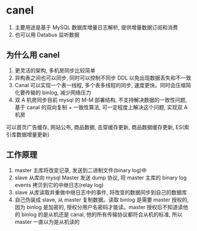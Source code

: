 # canel 
1. 主要用途是基于 MySQL 数据库增量日志解析, 提供增量数据订阅和消费
2. 也可以用 Databus 监听数据

## 为什么用 canel
1. 更灵活的架构, 多机房同步比较简单
2. 异构表之间也可以同步, 同时可以控制不同步 DDL 以免出现数据丢失和不一致
3. Canal 可以实现一个表一线程, 多个表多线程的同步, 速度更快。同时会压缩简化要传输的 binlog, 减少网络压力
4. 双 A 机房同步目前 mysql 的 M-M 部署结构, 不支持解决数据的一致性问题, 基于 canal 的双向复制 + 一致性算法, 可一定程度上解决这个问题, 实现双 A 机房

可以首页广告缓存, 网站公布, 商品数据, 击穿缓存更新, 商品数据缓存更新, ES(索引库数据增量更新)

## 工作原理
1. master 主库将改变记录, 发送到二进制文件(binary log)中
2. slave 从库向 mysql Master 发送 dump 协议, 将 master 主库的 binary log events 拷贝到它的中继日志(relay log)
3. slave 从库读取并重做中继日志中的事件, 将改变的数据同步到自己的数据库
4. 自己伪装成 slave, 从 master 复制数据。读取 binlog 是需要 master 授权的, 因为 binlog 是加密的, 授权分用户名密码才能读。master 授权后不知道读他的 binlog 的是从机还是 canal, 他的所有传输协议都符合从机的标准, 所以 master 一直以为是从机读的
